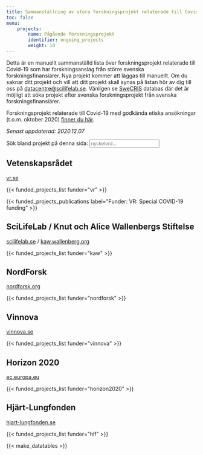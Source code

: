 ```yaml
---
title: Sammanställning av stora forskningsprojekt relaterade till Covid-19 från större anslagsgivare i Sverige
toc: false
menu:
    projects:
        name: Pågående forskningsprojekt
        identifier: ongoing_projects
        weight: 10
---
```


Detta är en manuellt sammanställd lista över forskningsprojekt relaterade till Covid-19 som har forskningsanslag från större svenska forskningsfinansiärer. Nya projekt kommer att läggas till manuellt. Om du saknar ditt projekt och vill att ditt projekt skall synas på listan hör av dig till oss på datacentre@scilifelab.se. Vänligen se [SweCRIS](https://www.swecris.se/betasearch/?q=Covid&view=cards&lang=sv) databas där det är möjligt att söka projekt efter svenska forskningsprojekt från svenska forskningsfinansiärer.

Forskningsprojekt relaterade till Covid-19 med godkända etiska ansökningar (t.o.m. oktober 2020) [finner du här](https://www.kliniskastudier.se/statistik/kliniska-studier-rorande-covid-19.html).

<i>Senast uppdaterad: 2020.12.07</i>

<p>
  <label for="allSearch">Sök bland projekt på denna sida: </label>
  <input type="text" placeholder="nyckelord..." id="allSearch">
</p>

## Vetenskapsrådet
[vr.se](https://www.vr.se/)

{{< funded_projects_list funder="vr" >}}

{{< funded_projects_publications label="Funder: VR: Special COVID-19 funding" >}}

## SciLifeLab / Knut och Alice Wallenbergs Stiftelse
[scilifelab.se](https://www.scilifelab.se/) / [kaw.wallenberg.org](https://kaw.wallenberg.org/en)

{{< funded_projects_list funder="kaw" >}}

## NordForsk
[nordforsk.org](https://www.nordforsk.org/)

{{< funded_projects_list funder="nordforsk" >}}

## Vinnova
[vinnova.se](https://www.vinnova.se/)

{{< funded_projects_list funder="vinnova" >}}

## Horizon 2020
[ec.europa.eu](https://ec.europa.eu/programmes/horizon2020/en)

{{< funded_projects_list funder="horizon2020" >}}

## Hjärt-Lungfonden
[hjart-lungfonden.se](https://www.hjart-lungfonden.se/)

{{< funded_projects_list funder="hlf" >}}

{{< make_datatables >}}
